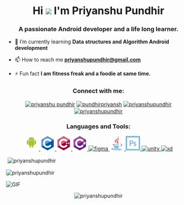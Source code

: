 <h1 align="center">Hi  <img src="https://media.giphy.com/media/hvRJCLFzcasrR4ia7z/giphy.gif" width="28"> I'm Priyanshu Pundhir </h1>

<h3 align="center">A passionate Android developer and a life long learner.</h3>


- 🌱 I’m currently learning **Data structures and Algorithm Android development**

- 📫 How to reach me **priyanshupundhir@gmail.com**

- ⚡ Fun fact **I am fitness freak and a foodie at same time.**

<h3 align="center">Connect with me:</h3>
<p align="center">
<a href="https://linkedin.com/in/priyanshupundhir" target="blank"><img align="center" src="https://raw.githubusercontent.com/rahuldkjain/github-profile-readme-generator/master/src/images/icons/Social/linked-in-alt.svg" alt="priyanshu pundhir" height="30" width="40" /></a>
  <a href="https://twitter.com/pundhirpriyansh" target="blank"><img align="center" src="https://raw.githubusercontent.com/rahuldkjain/github-profile-readme-generator/master/src/images/icons/Social/twitter.svg" alt="pundhirpriyansh" height="30" width="40" /></a>
  <a href="https://www.hackerrank.com/priyanshupundhir" target="blank"><img align="center" src="https://raw.githubusercontent.com/rahuldkjain/github-profile-readme-generator/master/src/images/icons/Social/hackerrank.svg" alt="priyanshupundhir" height="30" width="40" /></a>
<a href="https://instagram.com/priyanshupundhir" target="blank"><img align="center" src="https://raw.githubusercontent.com/rahuldkjain/github-profile-readme-generator/master/src/images/icons/Social/instagram.svg" alt="priyanshupundhir" height="30" width="40" /></a>

</p>

<h3 align="center">Languages and Tools:</h3>
<p align="center"> <a href="https://developer.android.com" target="_blank"> <img src="https://raw.githubusercontent.com/devicons/devicon/master/icons/android/android-original-wordmark.svg" alt="android" width="40" height="40"/> </a> <a href="https://www.cprogramming.com/" target="_blank"> <img src="https://raw.githubusercontent.com/devicons/devicon/master/icons/c/c-original.svg" alt="c" width="40" height="40"/> </a> <a href="https://www.w3schools.com/cpp/" target="_blank"> <img src="https://raw.githubusercontent.com/devicons/devicon/master/icons/cplusplus/cplusplus-original.svg" alt="cplusplus" width="40" height="40"/> </a> <a href="https://www.w3schools.com/cs/" target="_blank"> <img src="https://raw.githubusercontent.com/devicons/devicon/master/icons/csharp/csharp-original.svg" alt="csharp" width="40" height="40"/> </a> <a href="https://www.figma.com/" target="_blank"> <img src="https://www.vectorlogo.zone/logos/figma/figma-icon.svg" alt="figma" width="40" height="40"/> </a> <a href="https://www.java.com" target="_blank"> <img src="https://raw.githubusercontent.com/devicons/devicon/master/icons/java/java-original.svg" alt="java" width="40" height="40"/> </a> <a href="https://www.photoshop.com/en" target="_blank"> <img src="https://raw.githubusercontent.com/devicons/devicon/master/icons/photoshop/photoshop-line.svg" alt="photoshop" width="40" height="40"/> </a> <a href="https://unity.com/" target="_blank"> <img src="https://www.vectorlogo.zone/logos/unity3d/unity3d-icon.svg" alt="unity" width="40" height="40"/> </a> <a href="https://www.adobe.com/products/xd.html" target="_blank"> <img src="https://cdn.worldvectorlogo.com/logos/adobe-xd.svg" alt="xd" width="40" height="40"/> </a> </p>
<p>&nbsp;<img align="center" src="https://github-readme-stats.vercel.app/api?username=priyanshupundhir&show_icons=true&locale=en" alt="priyanshupundhir" /></p>
<p><img align="center" src="https://github-readme-streak-stats.herokuapp.com/?user=priyanshupundhir&" alt="priyanshupundhir" /></p> <img align="center" alt="GIF" src="https://github.com/abhisheknaiidu/abhisheknaiidu/blob/master/code.gif?raw=true" width="500" height="320" />


<p align="center"> <img src="https://komarev.com/ghpvc/?username=priyanshupundhir&label=Profile%20views&color=0e75b6&style=flat" alt="priyanshupundhir" /> </p>
